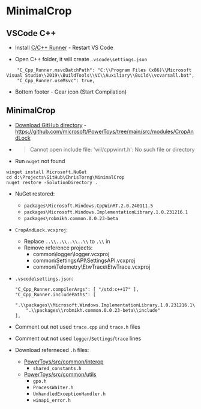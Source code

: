 # MinimalCrop

## VSCode C++

- Install [C/C++ Runner](https://marketplace.visualstudio.com/items?itemName=franneck94.c-cpp-runner) - Restart VS Code

- Open C++ folder, it will create `.vscode\settings.json`
```
    "C_Cpp_Runner.msvcBatchPath": "C:\\Program Files (x86)\\Microsoft Visual Studio\\2019\\BuildTools\\VC\\Auxiliary\\Build\\vcvarsall.bat",
    "C_Cpp_Runner.useMsvc": true,
```

- Bottom footer - Gear icon (Start Compilation)

## MinimalCrop

- [Download GitHub directory](https://download-directory.github.io/) - https://github.com/microsoft/PowerToys/tree/main/src/modules/CropAndLock

- >Cannot open include file: 'wil/cppwinrt.h': No such file or directory

- Run `nuget` not found
```
winget install Microsoft.NuGet
cd d:\Projects\GitHub\ChrisTorng\MinimalCrop
nuget restore -SolutionDirectory .
```

- NuGet restored:
  - `packages\Microsoft.Windows.CppWinRT.2.0.240111.5`
  - `packages\Microsoft.Windows.ImplementationLibrary.1.0.231216.1`
  - `packages\robmikh.common.0.0.23-beta`

- `CropAndLock.vcxproj`:
  - Replace `..\\..\\..\\..\\` to `.\\` in 
  - Remove reference projects:
    - common\logger\logger.vcxproj
    - common\SettingsAPI\SettingsAPI.vcxproj
    - common\Telemetry\EtwTrace\EtwTrace.vcxproj
 
- `.vscode\settings.json`:
    ```
    "C_Cpp_Runner.compilerArgs": [ "/std:c++17" ],
    "C_Cpp_Runner.includePaths": [
        ".\\packages\\Microsoft.Windows.ImplementationLibrary.1.0.231216.1\\include",
        ".\\packages\\robmikh.common.0.0.23-beta\\include"
    ],
    ```

- Comment out not used `trace.cpp` and `trace.h` files

- Comment out not used `logger`/`Settings`/`trace` lines

- Download referneced `.h` files:
  - [PowerToys/src/common/interop](https://github.com/microsoft/PowerToys/tree/v0.89.0/src/common/interop)
    - `shared_constants.h`
  - [PowerToys/src/common/utils](https://github.com/microsoft/PowerToys/tree/v0.89.0/src/common/utils)
    - `gpo.h`
    - `ProcessWaiter.h`
    - `UnhandledExceptionHandler.h`
    - `winapi_error.h`

